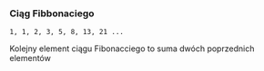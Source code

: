 ### Ciąg Fibbonaciego

`1, 1, 2, 3, 5, 8, 13, 21 ...`

Kolejny element ciągu Fibonacciego to suma dwóch poprzednich elementów